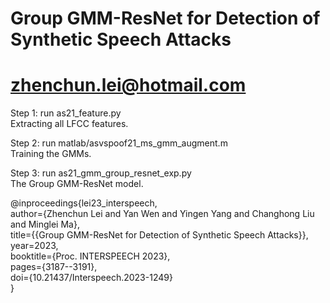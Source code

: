 # Group GMM-ResNet for Detection of Synthetic Speech Attacks
# zhenchun.lei@hotmail.com

Step 1: run as21_feature.py  
Extracting all LFCC features.

Step 2: run matlab/asvspoof21_ms_gmm_augment.m  
Training the GMMs.

Step 3: run as21_gmm_group_resnet_exp.py  
The Group GMM-ResNet model.



@inproceedings{lei23_interspeech,  
author={Zhenchun Lei and Yan Wen and Yingen Yang and Changhong Liu and Minglei Ma},  
title={{Group GMM-ResNet for Detection of Synthetic Speech Attacks}},  
year=2023,  
booktitle={Proc. INTERSPEECH 2023},  
pages={3187--3191},  
doi={10.21437/Interspeech.2023-1249}  
}
